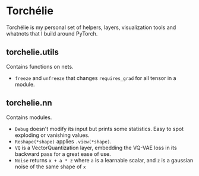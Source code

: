 # Torchélie

Torchélie is my personal set of helpers, layers, visualization tools and
whatnots that I build around PyTorch.

## torchelie.utils

Contains functions on nets.

* `freeze` and `unfreeze` that changes `requires_grad` for all tensor in a
  module.

## torchelie.nn

Contains modules.

* `Debug` doesn't modify its input but prints some statistics. Easy to spot
  exploding or vanishing values.
* `Reshape(*shape)` applies `.view(*shape)`.
* `VQ` is a VectorQuantization layer, embedding the VQ-VAE loss in its backward
  pass for a great ease of use.
* `Noise` returns `x + a * z` where `a` is a learnable scalar, and `z` is a
  gaussian noise of the same shape of `x`

